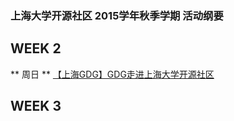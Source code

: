 ### 上海大学开源社区 2015学年秋季学期 活动纲要


WEEK 2
---
** 周日 **
[【上海GDG】GDG走进上海大学开源社区](https://github.com/shuopensourcecommunity/2015-autumn-activity/wiki/%E3%80%90%E4%B8%8A%E6%B5%B7GDG%E3%80%91GDG%E8%B5%B0%E8%BF%9B%E4%B8%8A%E6%B5%B7%E5%A4%A7%E5%AD%A6%E5%BC%80%E6%BA%90%E7%A4%BE%E5%8C%BA)

WEEK 3
---
